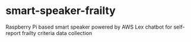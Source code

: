 # smart-speaker-frailty
Raspberry Pi based smart speaker powered by AWS Lex chatbot for self-report frailty criteria data collection 
